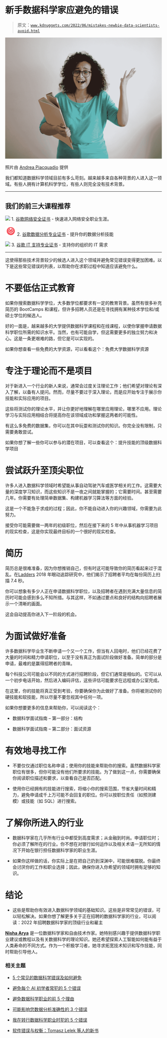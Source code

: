 # 新手数据科学家应避免的错误

> 原文：[`www.kdnuggets.com/2022/06/mistakes-newbie-data-scientists-avoid.html`](https://www.kdnuggets.com/2022/06/mistakes-newbie-data-scientists-avoid.html)

![新手数据科学家应避免的错误封面](img/138bb2e42d320daeb281f4939f672f28.png)

照片由 [Andrea Piacquadio](https://www.pexels.com/photo/adult-displeased-businesswoman-with-papers-in-light-modern-office-3808822/) 提供

我们都知道数据科学领域目前有多么苛刻。越来越多来自各种背景的人进入这一领域。有些人拥有计算机科学学位，有些人则完全没有技术背景。

* * *

## 我们的前三大课程推荐

![](img/0244c01ba9267c002ef39d4907e0b8fb.png) 1\. [谷歌网络安全证书](https://www.kdnuggets.com/google-cybersecurity) - 快速进入网络安全职业生涯。

![](img/e225c49c3c91745821c8c0368bf04711.png) 2\. [谷歌数据分析专业证书](https://www.kdnuggets.com/google-data-analytics) - 提升你的数据分析技能

![](img/0244c01ba9267c002ef39d4907e0b8fb.png) 3\. [谷歌 IT 支持专业证书](https://www.kdnuggets.com/google-itsupport) - 支持你的组织的 IT 需求

* * *

这使得那些技术背景较少的候选人进入这个领域并避免常见错误变得更加困难。以下是这些常见错误的列表，以帮助你在求职过程中知道应该避免什么。

# 不要低估正式教育

如果你搜索数据科学学位，大多数学位都要求有一定的教育背景。虽然有很多补充简历的 BootCamps 和课程，但许多招聘人员还是在寻找拥有某种技术学位和/或硕士学位的候选人。

好的一面是，越来越多的大学提供数据科学课程和在线课程，以使你掌握申请数据科学职位所需的知识水平。当然，也有可能自学，但这需要更多的独立努力和决心。这是一条更艰难的路，但它是可以实现的。

如果你想查看一些免费的大学资源，可以看看这个：免费大学数据科学资源

# 专注于理论而不是项目

对于新进入一个行业的新人来说，通常会过度关注理论工作；他们希望对理论有深入了解，以备有人提问。然而，尽量不要过于深入理论，而是应开始专注于展示你技能和实际应用的项目。

这些将测试你的理论水平，并让你更好地理解在哪里应用理论，哪里不应用。理论学习与实际应用相结合将提高你在该领域成功和掌握这两者的可能性。

有这么多免费的数据集，你可以在其中玩耍和测试你的知识。你完全没有限制，只需要勇敢尝试。

如果你想了解一些你可以参与的潜在项目，可以查看这个：提升技能的顶级数据科学项目

# 尝试跃升至顶尖职位

许多人进入数据科学领域时希望能从事自动驾驶汽车或医学相关的工作。这需要大量的深度学习知识，而这些知识不是一夜之间就能掌握的；它需要时间。甚至需要几年。你需要有处理简单数据集、构建机器学习算法等方面的经验。

这是一个不能急于求成的过程；因此，你不能自动进入你的兴趣领域，你需要为此努力。

接受你可能需要做一两年的初级职位，然后在接下来的 5 年中从事机器学习项目的现实检查，这是你实现最终目标的一个很好的现实检查。

# 简历

简历总是很难准备，因为你想推销自己，但有时这可能导致你的简历看起来过于混乱。在[Ladders](https://www.theladders.com/) 2018 年眼动追踪研究中，他们揭示了招聘者平均在每份简历上扫描 7.4 秒。

你可以想象有多少人正在申请数据科学职位，以及招聘者在遇到充满大量信息的简历时可能会感到多么不知所措。与其这样，不如通过要点和良好的结构向招聘者展示一个清晰的画面。

这会自动提高你进入下一阶段的机会。

# 为面试做好准备

许多数据科学毕业生不断申请一个又一个工作，但当有人回电时，他们已经花费了大量的时间和精力申请职位，以至于没有真正为面试阶段做好准备。简单的部分是申请，最难的是赢得招聘者的青睐。

每个科技公司可能会以不同的方式进行招聘阶段，但它们通常是相似的。它可以从一个初步电话开始，然后进入编码评估，这些评估可能要求在远程或办公室完成。

在这里，你的技能将真正受到考验，你要确保你为此做好了准备。你将被测试你的硬技能和软技能，所以尽量不要忽视其中任何一项。

如果你想要更多的信息来帮助你，可以阅读这个：

+   数据科学面试指南 – 第一部分：结构

+   数据科学面试指南 – 第二部分：面试资源

# 有效地寻找工作

-   不要仅仅通过职位名称申请；使用你的技能来帮助你的搜索。虽然数据科学家职位有很多，但你可能没有他们所要求的技能。为了做到这一点，你需要确保你阅读职位描述和要求，以查看自己是否匹配。

-   使用你已经拥有的技能进行搜索，将缩小你的搜索范围，节省大量时间和精力，避免申请成千上万可能不会回复的职位。你可以按职位责任（如预测建模）或技能（如 SQL）进行搜索。

# 了解你所进入的行业

-   数据科学家在几乎所有行业中都受到高度需求；从金融到时尚。申请职位时；你必须了解所在的行业。你不想在对银行如何运作以及相关术语一无所知的情况下开始在银行担任数据科学家的职业生涯。

-   如果你这样做的话，你实际上是在把自己扔到深渊中，可能很难摆脱。你最终会讨厌你的工作和职业选择；因此，确保你进入你希望的领域时拥有足够的知识。

# 结论

-   这些是帮助你有效进入数据科学领域的基础知识。这些是非常常见的错误，可以轻松解决。如果你想了解更多关于正在招聘的数据科学家的行业，可以阅读：2022 年招聘数据科学家的顶级行业和雇主

**[Nisha Arya](https://www.linkedin.com/in/nisha-arya-ahmed/)** 是一位数据科学家和自由技术作家。她特别感兴趣于提供数据科学职业建议或教程以及有关数据科学的理论知识。她还希望探索人工智能如何能有益于人类寿命的不同方式。作为一个积极学习者，她寻求拓宽技术知识和写作技能，同时帮助引导他人。

### 相关主题

+   [5 个常见的数据科学错误及如何避免](https://www.kdnuggets.com/5-common-data-science-mistakes-and-how-to-avoid-them)

+   [避免每个 AI 初学者常犯的 5 个错误](https://www.kdnuggets.com/avoid-these-5-common-mistakes-every-novice-in-ai-makes)

+   [避免数据科学职业的前 5 个理由](https://www.kdnuggets.com/2022/04/top-5-reasons-avoid-data-science-career.html)

+   [可能影响您数据分析准确性的 3 个错误](https://www.kdnuggets.com/2023/03/3-mistakes-could-affecting-accuracy-data-analytics.html)

+   [我在转行数据科学职业时犯的 5 个错误](https://www.kdnuggets.com/2023/07/5-mistakes-made-switching-data-science-career.html)

+   [软件错误与权衡：Tomasz Lelek 等人的新书](https://www.kdnuggets.com/2021/12/manning-software-mistakes-tradeoffs-book.html)
